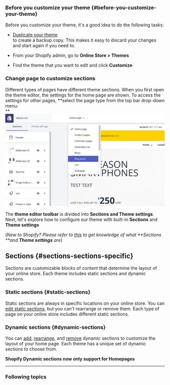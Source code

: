 ### Before you customize your theme {#before-you-customize-your-theme}

Before you customize your theme, it's a good idea to do the following tasks:

* [Duplicate your theme](https://help.shopify.com/en/manual/using-themes/managing-themes/duplicating-themes)  
  to create a backup copy. This makes it easy to discard your changes and start again if you need to.

* From your Shopify admin, go to **Online Store &gt; Themes**

* Find the theme that you want to edit and click **Customize**

### Change page to customize sections

Different types of pages have different theme sections. When you first open the theme editor, the settings for the home page are shown. To access the settings for other pages, **select the page type from the top bar drop-down menu:    
**![](/assets/settings.png)

The **theme editor toolbar** is divided into **Sections **and T**heme settings**.  
Next, let's explore how to configure our theme with built-in **Sections** and **Theme settings**

\(_New to Shopify? Please refer to _[_this_](https://help.shopify.com/en/manual/using-themes/change-the-layout/theme-settings/sections-and-settings)_ to get knowledge of what **Sections **and **Theme settings** are_\)

## Sections {#sections-sections-specific}

Sections are customizable blocks of content that determine the layout of your online store. Each theme includes static sections and dynamic sections.

### Static sections {#static-sections}

Static sections are always in specific locations on your online store. You can [edit static sections](https://help.shopify.com/en/manual/using-themes/change-the-layout/theme-settings/sections-and-settings#edit-static-sections), but you can't rearrange or remove them. Each type of page on your online store includes different static sections.

### Dynamic sections {#dynamic-sections}

You can [add](https://help.shopify.com/en/manual/using-themes/change-the-layout/theme-settings/sections-and-settings#add-dynamic-sections), [rearrange](https://help.shopify.com/en/manual/using-themes/change-the-layout/theme-settings/sections-and-settings#rearrange-dynamic-sections), and [remove](https://help.shopify.com/en/manual/using-themes/change-the-layout/theme-settings/sections-and-settings#remove-dynamic-sections) dynamic sections to customize the layout of your home page. Each theme has a unique set of dynamic sections to choose from.

**Shopify Dynamic sections now only support for Homepages**

---

### Following topics



